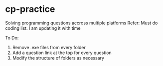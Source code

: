 # cp-practice

Solving programming questions accross multiple platforms
Refer: Must do coding list. I am updating it with time

To Do:
  1. Remove .exe files from every folder
  2. Add a question link at the top for every question
  3. Modify the structure of folders as necessary
